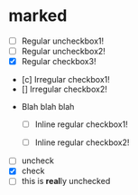 # marked

- [ ] Regular uncheckbox1!
- [ ] Regular uncheckbox2!
- [x] Regular checkbox3!

- [c] Irregular checkbox1!
- [] Irregular checkbox2!

* Blah blah blah
  - [ ] Inline regular checkbox1!
  - [ ] Inline regular checkbox2!


- [ ] uncheck
- [x] check
- [ ] this is **real**ly unchecked